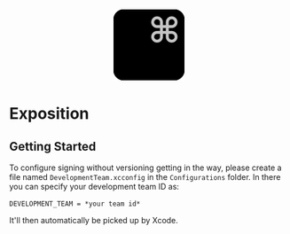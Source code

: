 <h3 align="center">
  <a href="https://github.com/Stengo/Exposition/blob/main/Exposition/Assets.xcassets/AppIcon.appiconset/icon64.png">
  <img src="https://github.com/Stengo/Exposition/blob/main/Exposition/Assets.xcassets/AppIcon.appiconset/icon128.png?raw=true" alt="Exposition Icon">
  </a>
</h3>

# Exposition

## Getting Started
To configure signing without versioning getting in the way, please create a file named `DevelopmentTeam.xcconfig` in the `Configurations` folder.
In there you can specify your development team ID as:
```
DEVELOPMENT_TEAM = *your team id* 
```
It'll then automatically be picked up by Xcode.

